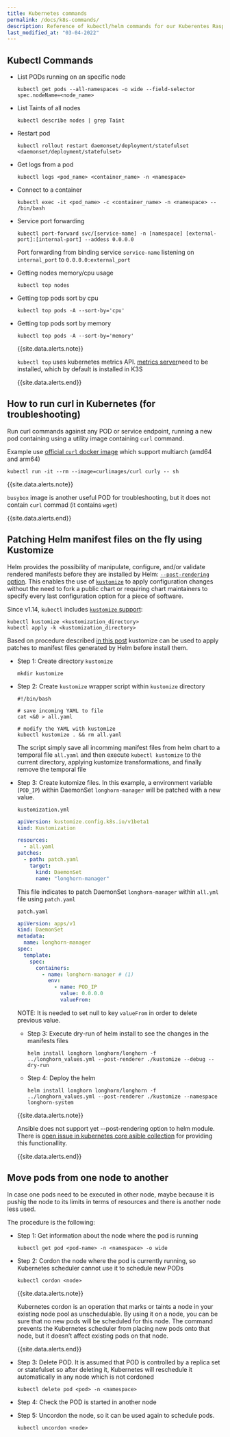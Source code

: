 ```yaml
---
title: Kubernetes commands
permalink: /docs/k8s-commands/
description: Reference of kubectl/helm commands for our Kuberentes Raspberry Pi Cluster
last_modified_at: "03-04-2022"
---
```


## Kubectl Commands

- List PODs running on an specific node

  ```shell
  kubectl get pods --all-namespaces -o wide --field-selector spec.nodeName=<node_name>
  ```

- List Taints of all nodes

  ```shell
  kubectl describe nodes | grep Taint
  ```

- Restart pod

  ```shell
  kubectl rollout restart daemonset/deployment/statefulset <daemonset/deployment/statefulset>
  ```

- Get logs from a pod

  ```shell
  kubectl logs <pod_name> <container_name> -n <namespace>
  ```

- Connect to a container

  ```shell
  kubectl exec -it <pod_name> -c <container_name> -n <namespace> -- /bin/bash
  ```

- Service port forwarding

  ```shell
  kubectl port-forward svc/[service-name] -n [namespace] [external-port]:[internal-port] --addess 0.0.0.0
  ```

  Port forwarding from binding service `service-name` listening on `internal_port` to `0.0.0.0:external_port`


- Getting nodes memory/cpu usage

  ```shell
  kubectl top nodes
  ```

- Getting top pods sort by cpu

  ```shell
  kubectl top pods -A --sort-by='cpu'
  ```

- Getting top pods sort by memory

  ```shell
  kubectl top pods -A --sort-by='memory'
  ```

  {{site.data.alerts.note}}

  `kubectl top` uses kubernetes metrics API. [metrics server](https://github.com/kubernetes-sigs/metrics-server)need to be installed, which by default is installed in K3S

  {{site.data.alerts.end}}

## How to run curl in Kubernetes (for troubleshooting)

Run curl commands against any POD or service endpoint, running a new pod containing using a utility image containing `curl` command.

Example use [official `curl` docker image](https://hub.docker.com/r/curlimages/curl) which support multiarch (amd64 and arm64)

```
kubectl run -it --rm --image=curlimages/curl curly -- sh
```

{{site.data.alerts.note}}

`busybox` image is another useful POD for troubleshooting, but it does not contain `curl` commad (it contains `wget`)

{{site.data.alerts.end}}


## Patching Helm manifest files on the fly using Kustomize

Helm provides the possibility of manipulate, configure, and/or validate rendered manifests before they are installed by Helm: [`--post-rendering` option](https://helm.sh/docs/topics/advanced/#post-rendering). This enables the use of [`kustomize`](https://kustomize.io/) to apply configuration changes without the need to fork a public chart or requiring chart maintainers to specify every last configuration option for a piece of software.

Since v1.14, `kubectl` includes [`kustomize` support](https://kubernetes.io/docs/tasks/manage-kubernetes-objects/kustomization/):

```shell
kubectl kustomize <kustomization_directory>
kubectl apply -k <kustomization_directory>
```

Based on procedure described [in this post](https://alysivji.github.io/helm-post-rendering-hook.html) kustomize can be used to apply patches to manifest files generated by Helm before install them.



- Step 1: Create directory `kustomize`

  ```
  mkdir kustomize
  ```

- Step 2: Create `kustomize` wrapper script within `kustomize` directory

  ```shell
  #!/bin/bash

  # save incoming YAML to file
  cat <&0 > all.yaml

  # modify the YAML with kustomize
  kubectl kustomize . && rm all.yaml
  ```

  The script simply save all incomming manifest files from helm chart to a temporal file `all.yaml` and then execute `kubectl kustomize` to the current directory, applying kustomize transformations, and finally remove the temporal file

- Step 3: Create kutomize files. In this example, a environment variable (`POD_IP`) within DaemonSet `longhorn-manager` will be patched with a new value.

  `kustomization.yml`
  ```yml
  apiVersion: kustomize.config.k8s.io/v1beta1
  kind: Kustomization

  resources:
    - all.yaml
  patches:
    - path: patch.yaml
      target:
        kind: DaemonSet
        name: "longhorn-manager"
  ```

  This file indicates to patch DaemonSet `longhorn-manager` within `all.yml` file using `patch.yaml`

  `patch.yaml`
  ```yml
  apiVersion: apps/v1
  kind: DaemonSet
  metadata:
    name: longhorn-manager
  spec:
    template:
      spec:
        containers:
          - name: longhorn-manager # (1)
            env:
              - name: POD_IP
                value: 0.0.0.0
                valueFrom:
  ```
  NOTE: It is needed to set null to key `valueFrom` in order to delete previous value.


  - Step 3: Execute dry-run of helm install to see the changes in the manifests files

    ```shell
    helm install longhorn longhorn/longhorn -f ../longhorn_values.yml --post-renderer ./kustomize --debug --dry-run
    ```

  - Step 4: Deploy the helm

    ```shell
    helm install longhorn longhorn/longhorn -f ../longhorn_values.yml --post-renderer ./kustomize --namespace longhorn-system
    ```

  {{site.data.alerts.note}}

  Ansible does not support yet --post-rendering option to helm module. There is [open issue in kubernetes core asible collection](https://github.com/ansible-collections/kubernetes.core/issues/30) for providing this functionallity.

  {{site.data.alerts.end}}


## Move pods from one node to another

In case one pods need to be executed in other node, maybe because it is pushig the node to its limits in terms of resources and there is another node less used.

The procedure is the following:

- Step 1: Get information about the node where the pod is running

  ```shell
  kubectl get pod <pod-name> -n <namespace> -o wide
  ```

- Step 2: Cordon the node where the pod is currently running, so Kubernetes scheduler cannot use it to schedule new PODs

  ```shell
  kubectl cordon <node>
  ```

  {{site.data.alerts.note}}

  Kubernetes cordon is an operation that marks or taints a node in your existing node pool as unschedulable. By using it on a node, you can be sure that no new pods will be scheduled for this node. The command prevents the Kubernetes scheduler from placing new pods onto that node, but it doesn’t affect existing pods on that node.

  {{site.data.alerts.end}}

- Step 3: Delete POD. It is assumed that POD is controlled by a replica set or statefulset so after deleting it, Kubernetes will reschedule it automatically in any node which is not cordoned

  ```shell
  kubectl delete pod <pod> -n <namespace>
  ```

- Step 4: Check the POD is started in another node

- Step 5: Uncordon the node, so it can be used again to schedule pods.

  ```shell
  kubectl uncordon <node>
  ```
